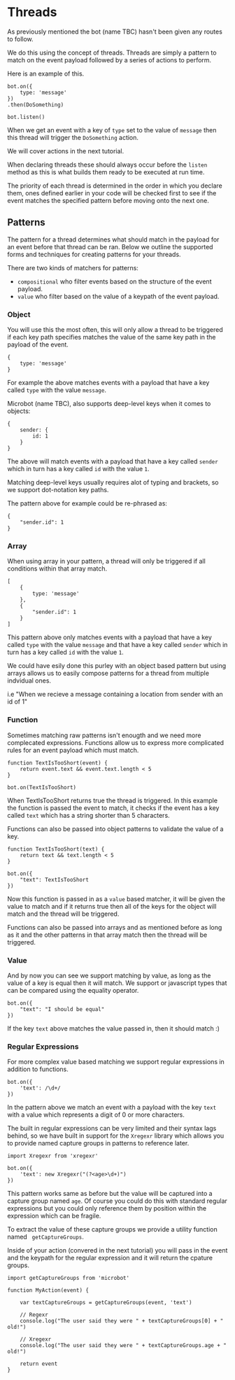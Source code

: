 # Threads

As previously mentioned the bot (name TBC) hasn't been given any routes to
follow.

We do this using the concept of threads. Threads are simply a pattern to match
on the event payload followed by a series of actions to perform.

Here is an example of this.

```
bot.on({
    type: 'message'
})
.then(DoSomething)

bot.listen()
```

When we get an event with a key of `type` set to the value of `message` then this
thread will trigger the `DoSomething` action.

We will cover actions in the next tutorial.

When declaring threads these should always occur before the `listen` method as
this is what builds them ready to be executed at run time.

The priority of each thread is determined in the order in which you declare them, ones
defined earlier in your code will be checked first to see if the event matches the
specified pattern before moving onto the next one.

## Patterns

The pattern for a thread determines what should match in the payload for an event before
that thread can be ran. Below we outline the supported forms and techniques for creating
patterns for your threads.

There are two kinds of matchers for patterns:

- `compositional` who filter events based on the structure of the event payload.
- `value` who filter based on the value of a keypath of the event payload.

### Object

You will use this the most often, this will only allow a thread to be
triggered if each key path specifies matches the value of the same key
path in the payload of the event.

```
{
    type: 'message'
}
```

For example the above matches events with a payload that have a key called `type`
with the value `message`.

Microbot (name TBC), also supports deep-level keys when it comes to objects:

```
{
    sender: {
        id: 1
    }
}
```

The above will match events with a payload that have a key called `sender`
which in turn has a key called `id` with the value `1`.

Matching deep-level keys usually requires alot of typing and brackets,
so we support dot-notation key paths.

The pattern above for example could be re-phrased as:

```
{
    "sender.id": 1
}
```

### Array

When using array in your pattern, a thread will only be triggered if all
conditions within that array match.

```
[
    {
        type: 'message'
    },
    {
        "sender.id": 1
    }
]
```

This pattern above only matches events with a payload that have a key called `type`
with the value `message` and that have a key called `sender` which in turn has a key called `id` with the value `1`.

We could have esily done this purley with an object based pattern but using arrays
allows us to easily compose patterns for a thread from multiple indvidual ones.

i.e "When we recieve a message containing a location from sender with an id of 1"

### Function

Sometimes matching raw patterns isn't enougth and we need more complecated expressions.
Functions allow us to express more complicated rules for an event payload which must match.

```
function TextIsTooShort(event) {
    return event.text && event.text.length < 5
}

bot.on(TextIsTooShort)
```

When TextIsTooShort returns true the thread is triggered. In this example the function
is passed the event to match, it checks if the event has a key called `text` which has
a string shorter than 5 characters.

Functions can also be passed into object patterns to validate the value of a key.

```
function TextIsTooShort(text) {
    return text && text.length < 5
}

bot.on({
    "text": TextIsTooShort
})
```

Now this function is passed in as a `value` based matcher, it will be given the
value to match and if it returns true then all of the keys for the object 
will match and the thread will be triggered.

Functions can also be passed into arrays and as mentioned before as long as it
and the other patterns in that array match then the thread will be triggered.

### Value

And by now you can see we support matching by value, as long as the value
of a key is equal then it will match. We support or javascript types
that can be compared using the equality operator.

```
bot.on({
    "text": "I should be equal"
})
```

If the key `text` above matches the value passed in, then it should match :)

### Regular Expressions

For more complex value based matching we support regular expressions in addition
to functions.

```
bot.on({
    'text': /\d+/
})
```

In the pattern above we match an event with a payload with the key `text` with a value
which represents a digit of 0 or more characters.

The built in regular expressions can be very limited and their syntax lags behind, so
we have built in support for the `Xregexr` library which allows you to provide named
capture groups in patterns to reference later.

```
import Xregexr from 'xregexr'

bot.on({
    'text': new Xregexr("(?<age>\d+)")
})
```

This pattern works same as before but the value will be captured into a capture group
named `age`. Of course you could do this with standard regular expressions but you
could only reference them by position within the expression which can be fragile.

To extract the value of these capture groups we provide a utility function named
` getCaptureGroups`.

Inside of your action (convered in the next tutorial) you will pass in the event and the keypath for the regular
expression and it will return the cpature groups.

```
import getCaptureGroups from 'microbot'

function MyAction(event) {

    var textCaptureGroups = getCaptureGroups(event, 'text')

    // Regexr
    console.log("The user said they were " + textCaptureGroups[0] + " old!")

    // Xregexr
    console.log("The user said they were " + textCaptureGroups.age + " old!")

    return event
}
```

